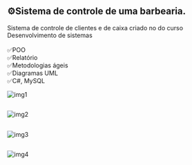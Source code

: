 ## ⚙️Sistema de controle de uma barbearia.
Sistema de controle de clientes e de caixa criado no do curso Desenvolvimento de sistemas
<br> <br>
✅POO <br>
✅Relatório<br>
✅Metodologias ágeis <br>
✅Diagramas UML <br>
✅C#, MySQL <br>

![img1](https://user-images.githubusercontent.com/109548564/235332835-db36dbdd-8044-4003-8716-0f65a4316efa.PNG)
##
![img2](https://user-images.githubusercontent.com/109548564/235332836-f1b49e3e-50f7-41f7-baf6-6577f3557236.PNG)
##
![img3](https://user-images.githubusercontent.com/109548564/235332837-c3a486da-19a2-414d-87af-bace89145d6b.PNG)
##
![img4](https://user-images.githubusercontent.com/109548564/235332833-d6ba64f3-77e6-4684-b626-4e10c1b37f39.PNG)
